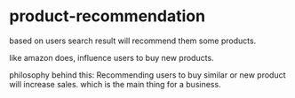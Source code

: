 # product-recommendation
based on users search result will recommend them some products.

like amazon does, influence users to buy new products.

philosophy behind this: Recommending users to buy similar or new product will increase sales. which is the main thing for a business.
